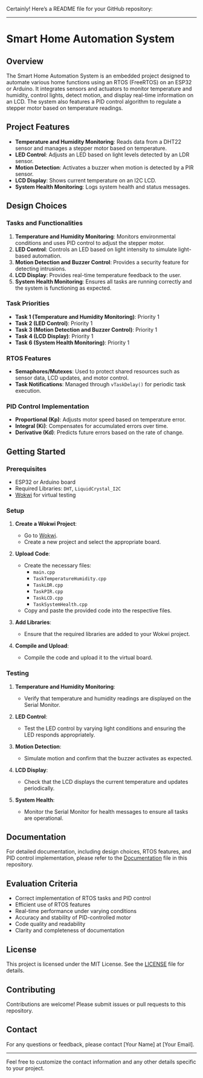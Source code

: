Certainly! Here’s a README file for your GitHub repository:

---

# Smart Home Automation System

## Overview

The Smart Home Automation System is an embedded project designed to automate various home functions using an RTOS (FreeRTOS) on an ESP32 or Arduino. It integrates sensors and actuators to monitor temperature and humidity, control lights, detect motion, and display real-time information on an LCD. The system also features a PID control algorithm to regulate a stepper motor based on temperature readings.

## Project Features

- **Temperature and Humidity Monitoring**: Reads data from a DHT22 sensor and manages a stepper motor based on temperature.
- **LED Control**: Adjusts an LED based on light levels detected by an LDR sensor.
- **Motion Detection**: Activates a buzzer when motion is detected by a PIR sensor.
- **LCD Display**: Shows current temperature on an I2C LCD.
- **System Health Monitoring**: Logs system health and status messages.

## Design Choices

### Tasks and Functionalities

1. **Temperature and Humidity Monitoring**: Monitors environmental conditions and uses PID control to adjust the stepper motor.
2. **LED Control**: Controls an LED based on light intensity to simulate light-based automation.
3. **Motion Detection and Buzzer Control**: Provides a security feature for detecting intrusions.
4. **LCD Display**: Provides real-time temperature feedback to the user.
5. **System Health Monitoring**: Ensures all tasks are running correctly and the system is functioning as expected.

### Task Priorities

- **Task 1 (Temperature and Humidity Monitoring)**: Priority 1
- **Task 2 (LED Control)**: Priority 1
- **Task 3 (Motion Detection and Buzzer Control)**: Priority 1
- **Task 4 (LCD Display)**: Priority 1
- **Task 6 (System Health Monitoring)**: Priority 1

### RTOS Features

- **Semaphores/Mutexes**: Used to protect shared resources such as sensor data, LCD updates, and motor control.
- **Task Notifications**: Managed through `vTaskDelay()` for periodic task execution.

### PID Control Implementation

- **Proportional (Kp)**: Adjusts motor speed based on temperature error.
- **Integral (Ki)**: Compensates for accumulated errors over time.
- **Derivative (Kd)**: Predicts future errors based on the rate of change.

## Getting Started

### Prerequisites

- ESP32 or Arduino board
- Required Libraries: `DHT`, `LiquidCrystal_I2C`
- [Wokwi](https://wokwi.com/) for virtual testing

### Setup

1. **Create a Wokwi Project**:
   - Go to [Wokwi](https://wokwi.com/).
   - Create a new project and select the appropriate board.

2. **Upload Code**:
   - Create the necessary files:
     - `main.cpp`
     - `TaskTemperatureHumidity.cpp`
     - `TaskLDR.cpp`
     - `TaskPIR.cpp`
     - `TaskLCD.cpp`
     - `TaskSystemHealth.cpp`
   - Copy and paste the provided code into the respective files.

3. **Add Libraries**:
   - Ensure that the required libraries are added to your Wokwi project.

4. **Compile and Upload**:
   - Compile the code and upload it to the virtual board.

### Testing

1. **Temperature and Humidity Monitoring**:
   - Verify that temperature and humidity readings are displayed on the Serial Monitor.

2. **LED Control**:
   - Test the LED control by varying light conditions and ensuring the LED responds appropriately.

3. **Motion Detection**:
   - Simulate motion and confirm that the buzzer activates as expected.

4. **LCD Display**:
   - Check that the LCD displays the current temperature and updates periodically.

5. **System Health**:
   - Monitor the Serial Monitor for health messages to ensure all tasks are operational.

## Documentation

For detailed documentation, including design choices, RTOS features, and PID control implementation, please refer to the [Documentation](Documentation.md) file in this repository.

## Evaluation Criteria

- Correct implementation of RTOS tasks and PID control
- Efficient use of RTOS features
- Real-time performance under varying conditions
- Accuracy and stability of PID-controlled motor
- Code quality and readability
- Clarity and completeness of documentation

## License

This project is licensed under the MIT License. See the [LICENSE](LICENSE) file for details.

## Contributing

Contributions are welcome! Please submit issues or pull requests to this repository.

## Contact

For any questions or feedback, please contact [Your Name] at [Your Email].

---

Feel free to customize the contact information and any other details specific to your project.
